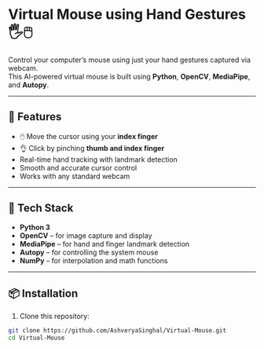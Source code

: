 # Virtual Mouse using Hand Gestures 🖐️🖱️

Control your computer’s mouse using just your hand gestures captured via webcam.  
This AI-powered virtual mouse is built using **Python**, **OpenCV**, **MediaPipe**, and **Autopy**.

---

## 🚀 Features

- 🖱️ Move the cursor using your **index finger**
- 👌 Click by pinching **thumb and index finger**
- Real-time hand tracking with landmark detection
- Smooth and accurate cursor control
- Works with any standard webcam

---

## 🧰 Tech Stack

- **Python 3**
- **OpenCV** – for image capture and display
- **MediaPipe** – for hand and finger landmark detection
- **Autopy** – for controlling the system mouse
- **NumPy** – for interpolation and math functions

---

## 📦 Installation

1. Clone this repository:

```bash
git clone https://github.com/AshveryaSinghal/Virtual-Mouse.git
cd Virtual-Mouse
